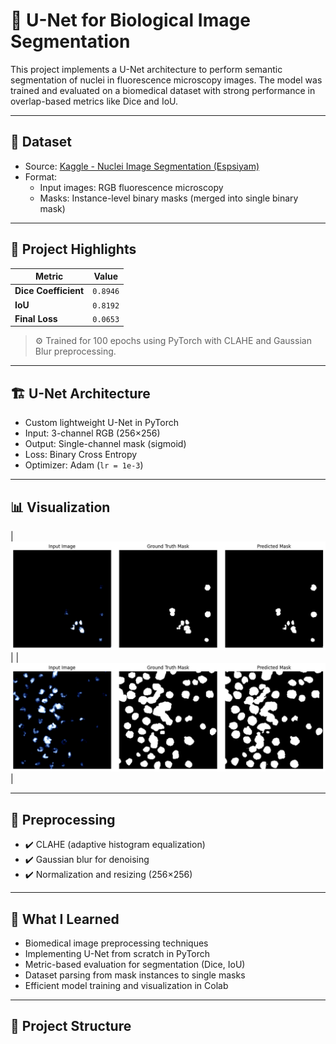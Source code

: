 # 🧬 U-Net for Biological Image Segmentation

This project implements a U-Net architecture to perform semantic segmentation of nuclei in fluorescence microscopy images. The model was trained and evaluated on a biomedical dataset with strong performance in overlap-based metrics like Dice and IoU.

---

## 📂 Dataset

- Source: [Kaggle - Nuclei Image Segmentation (Espsiyam)](https://www.kaggle.com/datasets/espsiyam/nuclei-image-segmentation)
- Format:
  - Input images: RGB fluorescence microscopy
  - Masks: Instance-level binary masks (merged into single binary mask)

---

## 🚀 Project Highlights

| Metric | Value |
|--------|-------|
| **Dice Coefficient** | `0.8946` |
| **IoU**             | `0.8192` |
| **Final Loss**      | `0.0653` |

> ⚙️ Trained for 100 epochs using PyTorch with CLAHE and Gaussian Blur preprocessing.

---

## 🏗️ U-Net Architecture

- Custom lightweight U-Net in PyTorch
- Input: 3-channel RGB (256×256)
- Output: Single-channel mask (sigmoid)
- Loss: Binary Cross Entropy
- Optimizer: Adam (`lr = 1e-3`)

---

## 📊 Visualization

| ![input](1.png)|
| ![input](2.png)|


---

## 🧪 Preprocessing

- ✔️ CLAHE (adaptive histogram equalization)
- ✔️ Gaussian blur for denoising
- ✔️ Normalization and resizing (256×256)

---

## 🧠 What I Learned

- Biomedical image preprocessing techniques
- Implementing U-Net from scratch in PyTorch
- Metric-based evaluation for segmentation (Dice, IoU)
- Dataset parsing from mask instances to single masks
- Efficient model training and visualization in Colab

---

## 📁 Project Structure

